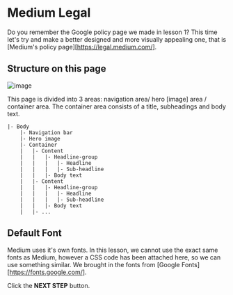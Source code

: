 # Medium Legal

Do you remember the Google policy page we made in lesson 1? This time let's try and make a better designed and more visually appealing one, that is [Medium's policy page][https://legal.medium.com/].



## Structure on this page

![image](https://res.cloudinary.com/dyiqg9qhi/image/upload/v1533078133/img-wire-07_o6ryro.jpg)

This page is divided into 3 areas: navigation area/ hero [image] area / container area. The container area consists of a title, subheadings and body text. 

```
|- Body
    |- Navigation bar
    |- Hero image
    |- Container
    |   |- Content
    |   |   |- Headline-group
    |   |   |   |- Headline
    |   |   |   |- Sub-headline
    |   |   |- Body text
    |   |- Content
    |   |   |- Headline-group
    |   |   |   |- Headline
    |   |   |   |- Sub-headline
    |   |   |- Body text
    |   |- ...
```



## Default Font

Medium uses it's own fonts. In this lesson, we cannot use the exact same fonts as Medium, however a CSS code has been attached here, so we can use something similar. We brought in the fonts from [Google Fonts][https://fonts.google.com/]. 



Click the **NEXT STEP** button.
